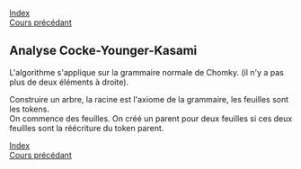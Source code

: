 <script type="text/javascript" src="https://cdnjs.cloudflare.com/ajax/libs/mathjax/2.7.7/latest.js?config=TeX-MML-AM_CHTML"></script>

[Index](./index.md)  
[Cours précédant](./cours_3.md)

## Analyse Cocke-Younger-Kasami

L'algorithme s'applique sur la grammaire normale de Chomky. (il n'y a pas plus de deux éléments à droite).

Construire un arbre, la racine est l'axiome de la grammaire, les feuilles sont les tokens.  
On commence des feuilles. On créé un parent pour deux feuilles si ces deux feuilles sont la réécriture du token parent.


[Index](./index.md)  
[Cours précédant](./cours_3.md)
